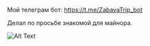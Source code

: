 Мой телеграм бот: https://t.me/ZabavaTrip_bot

Делал по просьбе знакомой для майнора.


![Alt Text](https://github.com/sacr1ficerq/telegram_bot/edit/main/labazer.gif)
